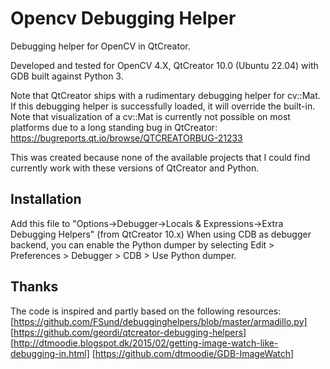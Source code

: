 # Opencv Debugging Helper
Debugging helper for OpenCV in QtCreator. 

Developed and tested for OpenCV 4.X, QtCreator 10.0 (Ubuntu 22.04) with GDB built against Python 3.

Note that QtCreator ships with a rudimentary debugging helper for cv::Mat. If this debugging helper is successfully loaded, it will override the built-in.
Note that visualization of a cv::Mat is currently not possible on most platforms due to a long standing bug in QtCreator: https://bugreports.qt.io/browse/QTCREATORBUG-21233

This was created because none of the available projects that I could find currently work with these versions of QtCreator and Python. 

## Installation 
Add this file to "Options->Debugger->Locals & Expressions->Extra Debugging Helpers" (from QtCreator 10.x)
When using CDB as debugger backend, you can enable the Python dumper by selecting Edit > Preferences > Debugger > CDB > Use Python dumper.

## Thanks
The code is inspired and partly based on the following resources:
[https://github.com/FSund/debugginghelpers/blob/master/armadillo.py]
[https://github.com/geordi/qtcreator-debugging-helpers]
[http://dtmoodie.blogspot.dk/2015/02/getting-image-watch-like-debugging-in.html]
[https://github.com/dtmoodie/GDB-ImageWatch]
